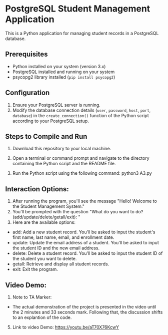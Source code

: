 # PostgreSQL Student Management Application

This is a Python application for managing student records in a PostgreSQL database.

## Prerequisites

- Python installed on your system (version 3.x)
- PostgreSQL installed and running on your system
- psycopg2 library installed (`pip install psycopg2`)

## Configuration

1. Ensure your PostgreSQL server is running.
2. Modify the database connection details (`user`, `password`, `host`, `port`, `database`) in the `create_connection()` function of the Python script according to your PostgreSQL setup.

## Steps to Compile and Run

1. Download this repository to your local machine.

2. Open a terminal or command prompt and navigate to the directory containing the Python script and the README file.

3. Run the Python script using the following command:
                                    python3 A3.py

## Interaction Options:
1. After running the program, you'll see the message "Hello! Welcome to the Student Management System."
2. You'll be prompted with the question "What do you want to do? (add/update/delete/getall/exit): "
3. Here are the available options:
- add: Add a new student record. You'll be asked to input the student's first name, last name, email, and enrollment date.
- update: Update the email address of a student. You'll be asked to input the student ID and the new email address.
- delete: Delete a student record. You'll be asked to input the student ID of the student you want to delete.
- getall: Retrieve and display all student records.
- exit: Exit the program.
   
## Video Demo: 
1. Note to TA Marker:
- The actual demonstration of the project is presented in the video until the 2 minutes and 33 seconds mark. Following that, the discussion     shifts to an explantion of the code.
5. Link to video Demo: https://youtu.be/aT70X76KcwY 
